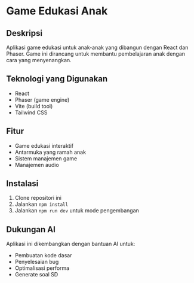 # Game Edukasi Anak

## Deskripsi
Aplikasi game edukasi untuk anak-anak yang dibangun dengan React dan Phaser. Game ini dirancang untuk membantu pembelajaran anak dengan cara yang menyenangkan.

## Teknologi yang Digunakan
- React
- Phaser (game engine)
- Vite (build tool)
- Tailwind CSS

## Fitur
- Game edukasi interaktif
- Antarmuka yang ramah anak
- Sistem manajemen game
- Manajemen audio

## Instalasi
1. Clone repositori ini
2. Jalankan `npm install`
3. Jalankan `npm run dev` untuk mode pengembangan


## Dukungan AI
Aplikasi ini dikembangkan dengan bantuan AI untuk:
- Pembuatan kode dasar
- Penyelesaian bug
- Optimalisasi performa
- Generate soal SD
